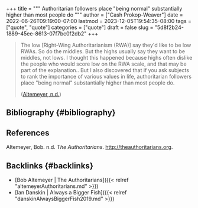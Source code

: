 +++
title = """
  Authoritarian followers place "being normal" substantially higher than most people do
  """
author = ["Cash Prokop-Weaver"]
date = 2022-06-26T09:19:00-07:00
lastmod = 2023-12-05T19:54:35-08:00
tags = ["quote", "quote"]
categories = ["quote"]
draft = false
slug = "5d8f2b24-1889-45ee-8613-07f7bc0f2db2"
+++

> The low [Right-Wing Authoritarianism (RWA)] say they'd like to be low RWAs. So do the middles. But the highs usually say they want to be middles, not lows. I thought this happened because highs often dislike the people who would score low on the RWA scale, and that may be part of the explanation.. But I also discovered that if you ask subjects to rank the importance of various values in life, authoritarian followers place "being normal" substantially higher than most people do.
>
> (<a href="#citeproc_bib_item_1">Altemeyer, n.d.</a>)


## Bibliography {#bibliography}

## References

<style>.csl-entry{text-indent: -1.5em; margin-left: 1.5em;}</style><div class="csl-bib-body">
  <div class="csl-entry"><a id="citeproc_bib_item_1"></a>Altemeyer, Bob. n.d. <i>The Authoritarians</i>. <a href="http://theauthoritarians.org">http://theauthoritarians.org</a>.</div>
</div>


## Backlinks {#backlinks}

-   [Bob Altemeyer | The Authoritarians]({{< relref "altemeyerAuthoritarians.md" >}})
-   [Ian Danskin | Always a Bigger Fish]({{< relref "danskinAlwaysBiggerFish2019.md" >}})
